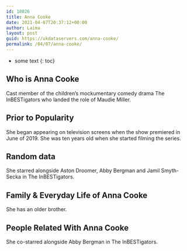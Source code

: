 ```yaml
---
id: 18026
title: Anna Cooke
date: 2021-04-07T20:37:12+00:00
author: Laima
layout: post
guid: https://ukdataservers.com/anna-cooke/
permalink: /04/07/anna-cooke/
---
```


* some text
{: toc}


## Who is Anna Cooke
                  
                  
                  
Cast member of the children&#8217;s mockumentary comedy drama The InBESTigators who landed the role of Maudie Miller.
                  
              
            
              
            
                
                
                
## Prior to Popularity
                  
                  
                  
She began appearing on television screens when the show premiered in June of 2019. She was ten years old when she started filming the series. 
                  
              
            
              
            
                
                
                
## Random data
                  
                  
                  
She starred alongside Aston Droomer, Abby Bergman and Jamil Smyth-Secka in The InBESTigators.
                  
              
            
              
            
                
                
                
## Family & Everyday Life of Anna Cooke
                  
                  
                  
She has an older brother.
                  
              
            
              
            
                
                
                
## People Related With Anna Cooke
                  
                  
                  
She co-starred alongside Abby Bergman in The InBESTigators.
                  
              
            
              
            
                
              
            
              
              
            
            
              
            
          
          
          